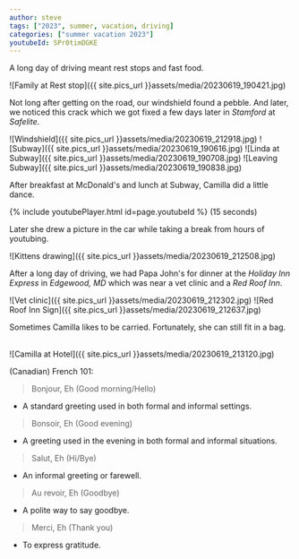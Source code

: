 ```yaml
---
author: steve
tags: ["2023", summer, vacation, driving]
categories: ["summer vacation 2023"]
youtubeId: SPr0timDGKE
---
```

A long day of driving meant rest stops and fast food.

![Family at Rest stop]({{ site.pics_url }}assets/media/20230619_190421.jpg)

Not long after getting on the road, our windshield found a pebble. And later, we noticed this crack which we got fixed a few days later in *Stamford* at *Safelite*.


![Windshield]({{ site.pics_url }}assets/media/20230619_212918.jpg)
![Subway]({{ site.pics_url }}assets/media/20230619_190616.jpg)
![Linda at Subway]({{ site.pics_url }}assets/media/20230619_190708.jpg)
![Leaving Subway]({{ site.pics_url }}assets/media/20230619_190838.jpg)

After breakfast at McDonald's and lunch at Subway, Camilla did a little dance.

{% include youtubePlayer.html id=page.youtubeId %}
(15 seconds)

Later she drew a picture in the car while taking a break from hours of youtubing.
<br/>

![Kittens drawing]({{ site.pics_url }}assets/media/20230619_212508.jpg)

After a long day of driving, we had Papa John's for dinner at the *Holiday Inn Express* in *Edgewood, MD* which was near a vet clinic and a *Red Roof Inn*.
<br/>

![Vet clinic]({{ site.pics_url }}assets/media/20230619_212302.jpg)
![Red Roof Inn Sign]({{ site.pics_url }}assets/media/20230619_212637.jpg)

Sometimes Camilla likes to be carried. Fortunately, she can still fit in a bag.  
<br/>

![Camilla at Hotel]({{ site.pics_url }}assets/media/20230619_213120.jpg)

(Canadian) French 101:
> Bonjour, Eh (Good morning/Hello)

- A standard greeting used in both formal and informal settings.
  
> Bonsoir, Eh (Good evening)

- A greeting used in the evening in both formal and informal situations.
  
> Salut, Eh (Hi/Bye)

- An informal greeting or farewell.
  
> Au revoir, Eh (Goodbye)

- A polite way to say goodbye.
  
> Merci, Eh (Thank you)

- To express gratitude.

